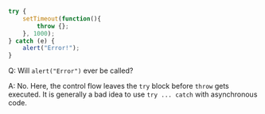```javascript
try {
	setTimeout(function(){
		throw {};
	}, 1000);
} catch (e) {
	alert("Error!");
}
```

Q: Will `alert("Error")` ever be called?

A: No. Here, the control flow leaves the `try` block before `throw` gets executed. It is generally a bad idea to use `try ... catch` with asynchronous code.
